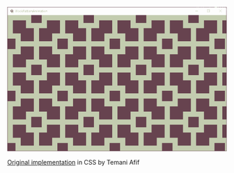 ﻿![Pattern](./BlockPatternAnimation/Assets/demoScreenCapture.gif)

[Original implementation](https://codepen.io/t_afif/full/OJvBbxm) in CSS by Temani Afif